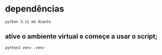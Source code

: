 # dependências

```
python 3.11 em diante
```
## ative o ambiente virtual e começe a usar o script;

```
python3 venv .venv
```
